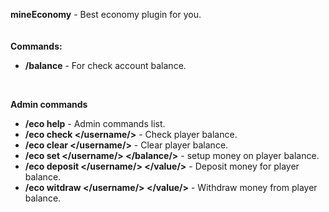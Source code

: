<b>mineEconomy</b> - Best economy plugin for you.
<br>
<br>
<br>
<b>Commands:</b>
* <b>/balance</b> - For check account balance.

<br>

<b>Admin commands</b>
* <b>/eco help</b> - Admin commands list.
* <b>/eco check </username/></b> - Check player balance.
* <b>/eco clear </username/></b> - Clear player balance.
* <b>/eco set </username/> </balance/></b> - setup money on player balance.
* <b>/eco deposit </username/> </value/></b> - Deposit money for player balance.
* <b>/eco witdraw </username/> </value/></b> - Withdraw money from player balance.